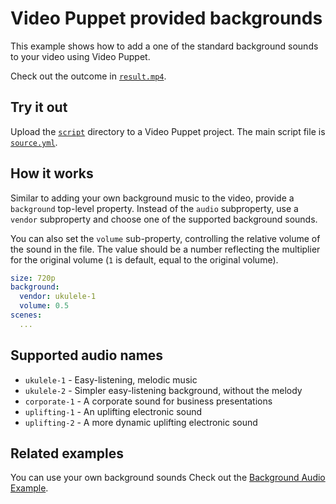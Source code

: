 # Video Puppet provided backgrounds 

This example shows how to add a one of the standard background sounds to your video using Video Puppet. 

Check out the outcome in [`result.mp4`](result.mp4).

## Try it out

Upload the [`script`](script) directory to a Video Puppet project. The main script file is [`source.yml`](script/source.yml).

## How it works

Similar to adding your own background music to the video, provide a `background` top-level property. Instead of the `audio`  subproperty, use a `vendor` subproperty and choose one of the supported background sounds.

You can also set the `volume` sub-property, controlling the relative volume of the sound in the file. The value should be a number reflecting the multiplier for the original volume (`1` is default, equal to the original volume).


```yml
size: 720p
background:
  vendor: ukulele-1
  volume: 0.5
scenes:
  ...
```

## Supported audio names

* `ukulele-1` - Easy-listening, melodic music
* `ukulele-2` - Simpler easy-listening background, without the melody
* `corporate-1` - A corporate sound for business presentations
* `uplifting-1` - An uplifting electronic sound
* `uplifting-2` - A more dynamic uplifting electronic sound

## Related examples

You can use your own background sounds Check out the [Background Audio Example](../background-audio).
